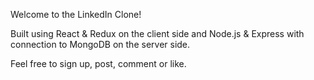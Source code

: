 Welcome to the LinkedIn Clone! 

Built using React & Redux on the client side and Node.js & Express with connection to MongoDB on the server side.

Feel free to sign up, post, comment or like.
